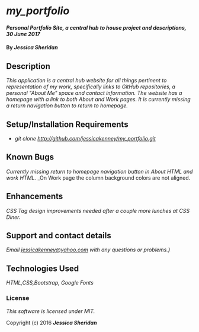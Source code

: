 # _my_portfolio_

#### _Personal Portfolio Site, a central hub to house project and descriptions, 30 June 2017_

#### By _**Jessica Sheridan**_

## Description

_This application is a central hub website for all things pertinent to representation of my work, specifically links to GitHub repositories, a personal "About Me" space and contact information. The website has a homepage with a link to both About and Work pages. It is currently missing a return navigation button to return to homepage._

## Setup/Installation Requirements

* _git clone http://github.com/jessicakenney/my_portfolio.git_

## Known Bugs

_Currently missing return to homepage navigation button in About HTML and work HTML._
_On Work page the column background colors are not aligned.

## Enhancements
_CSS Tag design improvements needed after a couple more lunches at CSS Diner._

## Support and contact details

_Email jessicakenney@yahoo.com with any questions or problems.}_

## Technologies Used

_HTML,CSS,Bootstrap, Google Fonts_

### License

*This software is licensed under MIT.*

Copyright (c) 2016 **_Jessica Sheridan_**

